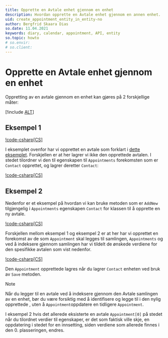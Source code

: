 ```yaml
---
title: Opprette en Avtale enhet gjennom en enhet
description: Hvordan opprette en Avtale enhet gjennom en annen enhet.
uid: create_appointment_entity_in_entity-no
author: Bergfrid Skaara Dias
so.date: 11.04.2021
keywords: diary, calendar, appointment, API, entity
so.topic: howto
# so.envir:
# so.client:
---
```


# Opprette en Avtale enhet gjennom en enhet

Oppretting av en avtale gjennom en enhet kan gjøres på 2 forskjellige måter:

[!include [ALT](../../../api/includes/create-entity-options.md)]

## Eksempel 1

[!code-csharp[CS]](includes/create-apt-entity-in-entity-1.cs)

I eksemplet ovenfor har vi opprettet en avtale som forklart i [dette eksemplet][1]. Forskjellen er at her lagrer vi ikke den opprettede avtalen. I stedet tilordner vi den til egenskapen til `Appointments` forekomsten  som er `Contact` opprettet, og lagrer deretter `Contact`:

[!code-csharp[CS]](includes/create-apt-entity-in-entity-1.cs?range=28,31,34)

## Eksempel 2

Nedenfor er et eksempel på hvordan vi kan bruke metoden som er `AddNew` tilgjengelig i `Appointments` egenskapen `Contact` for klassen til å opprette en ny avtale.

[!code-csharp[CS]](includes/create-apt-entity-in-entity-2.cs)

Forskjellen mellom eksempel 1 og eksempel 2 er at her har vi opprettet en forekomst av de  som `Appointment` skal legges til samlingen, `Appointments` og ved å indeksere gjennom samlingen har vi tildelt de ønskede verdiene for den spesifikke avtalen som vist nedenfor.

[!code-csharp[CS]](includes/create-apt-entity-in-entity-2.cs?range=8,16,27)

Den `Appointment` opprettede lagres når du lagrer `Contact` enheten ved bruk av `Save` metoden.

> [!NOTE]
> Når du legger til en avtale ved å indeksere gjennom den Avtale samlingen av en enhet, bør du være forsiktig med å identifisere og legge til i den nylig opprettede , uten å `Appointment`oppdatere en tidligere `Appointment`.
>
> I eksempel 2 hvis det allerede eksisterte en avtale `Appointment[0]` på stedet når du tilordnet verdier til egenskaper, er det som faktisk ville skje, en oppdatering i stedet for en innsetting, siden verdiene som allerede finnes i den 0. plasseringen, endres.

<!-- Referenced links -->
[1]: create-apt-entity.md
